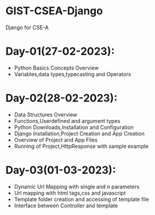 # GIST-CSEA-Django
Django for CSE-A

# Day-01(27-02-2023):
  - Python Basics Concepts Overview
  - Variables,data types,typecasting and Operators

# Day-02(28-02-2023):
  - Data Structures Overview
  - Functions,Userdefined and argument types
  - Python Downloads,Installation and Configuration
  - Django Installation,Project Creation and App Creation
  - Overview of Project and App Files
  - Running of Project,HttpResponse with sample example
  
# Day-03(01-03-2023):
  - Dynamic Url Mapping with single and n parameters
  - Url mapping with html tags,css and javascript
  - Template folder creation and accessing of template file
  - Interface between Controller and template 

